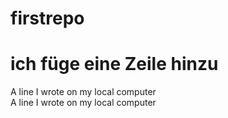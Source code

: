 # firstrepo
# ich füge eine Zeile hinzu
A line I wrote on my local computer  
A line I wrote on my local computer  
